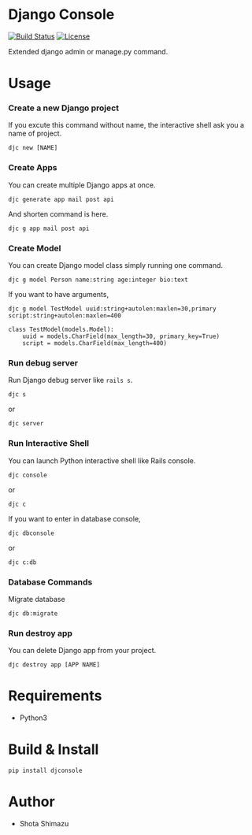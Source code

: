 # Django Console
[![Build Status](https://travis-ci.org/shotastage/django-console.svg?branch=master)](https://travis-ci.org/shotastage/django-console)
[![License](https://img.shields.io/badge/License-Apache%202.0-blue.svg)](https://opensource.org/licenses/Apache-2.0)

Extended django admin or manage.py command.


# Usage

### Create a new Django project

If you excute this command without name, the interactive shell ask you a name of project.

```
djc new [NAME]
```

### Create Apps

You can create multiple Django apps at once.

```
djc generate app mail post api
```

And shorten command is here.

```
djc g app mail post api
```

### Create Model

You can create Django model class simply running one command.

```
djc g model Person name:string age:integer bio:text
```

If you want to have arguments,

```
djc g model TestModel uuid:string+autolen:maxlen=30,primary script:string+autolen:maxlen=400
```

```:python
class TestModel(models.Model):
    uuid = models.CharField(max_length=30, primary_key=True)
    script = models.CharField(max_length=400)

```

### Run debug server

Run Django debug server like `rails s`.

```
djc s
```

or

```
djc server
```

### Run Interactive Shell

You can launch Python interactive shell like Rails console.

```
djc console
```

or

```
djc c
```

If you want to enter in database console, 

```
djc dbconsole
```

or

```
djc c:db
```


### Database Commands
Migrate database

```
djc db:migrate
```

### Run destroy app

You can delete Django app from your project.

```
djc destroy app [APP NAME]
```


# Requirements

- Python3

# Build & Install

```
pip install djconsole
```
# Author

- Shota Shimazu
